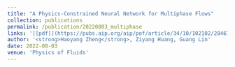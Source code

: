 ```yaml
---
title: "A Physics-Constrained Neural Network for Multiphase Flows"
collection: publications
permalink: /publication/20220803_multiphase
links: '[[pdf]](https://pubs.aip.org/aip/pof/article/34/10/102102/2846791)'
author: '<strong>Haoyang Zheng</strong>, Ziyang Huang, Guang Lin'
date: 2022-08-03
venue: 'Physics of Fluids'
---
```

